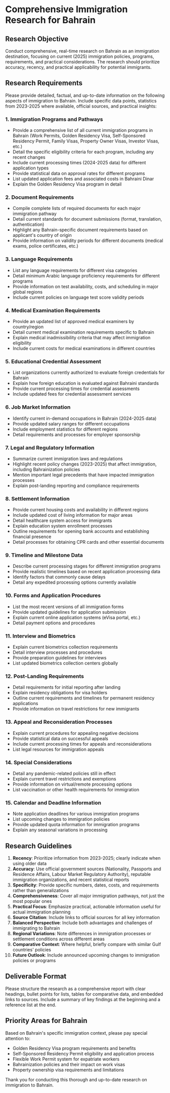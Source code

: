# Comprehensive Immigration Research for Bahrain

## Research Objective
Conduct comprehensive, real-time research on Bahrain as an immigration destination, focusing on current (2025) immigration policies, programs, requirements, and practical considerations. The research should prioritize accuracy, recency, and practical applicability for potential immigrants.

## Research Requirements
Please provide detailed, factual, and up-to-date information on the following aspects of immigration to Bahrain. Include specific data points, statistics from 2023-2025 where available, official sources, and practical insights:

### 1. Immigration Programs and Pathways
- Provide a comprehensive list of all current immigration programs in Bahrain (Work Permits, Golden Residency Visa, Self-Sponsored Residency Permit, Family Visas, Property Owner Visas, Investor Visas, etc.)
- Detail the specific eligibility criteria for each program, including any recent changes
- Include current processing times (2024-2025 data) for different application types
- Provide statistical data on approval rates for different programs
- List updated application fees and associated costs in Bahraini Dinar
- Explain the Golden Residency Visa program in detail

### 2. Document Requirements
- Compile complete lists of required documents for each major immigration pathway
- Detail current standards for document submissions (format, translation, authentication)
- Highlight any Bahrain-specific document requirements based on applicant's country of origin
- Provide information on validity periods for different documents (medical exams, police certificates, etc.)

### 3. Language Requirements
- List any language requirements for different visa categories
- Detail minimum Arabic language proficiency requirements for different programs
- Provide information on test availability, costs, and scheduling in major global regions
- Include current policies on language test score validity periods

### 4. Medical Examination Requirements
- Provide an updated list of approved medical examiners by country/region
- Detail current medical examination requirements specific to Bahrain
- Explain medical inadmissibility criteria that may affect immigration eligibility
- Include current costs for medical examinations in different countries

### 5. Educational Credential Assessment
- List organizations currently authorized to evaluate foreign credentials for Bahrain
- Explain how foreign education is evaluated against Bahraini standards
- Provide current processing times for credential assessments
- Include updated fees for credential assessment services

### 6. Job Market Information
- Identify current in-demand occupations in Bahrain (2024-2025 data)
- Provide updated salary ranges for different occupations
- Include employment statistics for different regions
- Detail requirements and processes for employer sponsorship

### 7. Legal and Regulatory Information
- Summarize current immigration laws and regulations
- Highlight recent policy changes (2023-2025) that affect immigration, including Bahrainization policies
- Mention important legal precedents that have impacted immigration processes
- Explain post-landing reporting and compliance requirements

### 8. Settlement Information
- Provide current housing costs and availability in different regions
- Include updated cost of living information for major areas
- Detail healthcare system access for immigrants
- Explain education system enrollment processes
- Outline requirements for opening bank accounts and establishing financial presence
- Detail processes for obtaining CPR cards and other essential documents

### 9. Timeline and Milestone Data
- Describe current processing stages for different immigration programs
- Provide realistic timelines based on recent application processing data
- Identify factors that commonly cause delays
- Detail any expedited processing options currently available

### 10. Forms and Application Procedures
- List the most recent versions of all immigration forms
- Provide updated guidelines for application submission
- Explain current online application systems (eVisa portal, etc.)
- Detail payment options and procedures

### 11. Interview and Biometrics
- Explain current biometrics collection requirements
- Detail interview processes and procedures
- Provide preparation guidelines for interviews
- List updated biometrics collection centers globally

### 12. Post-Landing Requirements
- Detail requirements for initial reporting after landing
- Explain residency obligations for visa holders
- Outline current requirements and timelines for permanent residency applications
- Provide information on travel restrictions for new immigrants

### 13. Appeal and Reconsideration Processes
- Explain current procedures for appealing negative decisions
- Provide statistical data on successful appeals
- Include current processing times for appeals and reconsiderations
- List legal resources for immigration appeals

### 14. Special Considerations
- Detail any pandemic-related policies still in effect
- Explain current travel restrictions and exemptions
- Provide information on virtual/remote processing options
- List vaccination or other health requirements for immigration

### 15. Calendar and Deadline Information
- Note application deadlines for various immigration programs
- List upcoming changes to immigration policies
- Provide updated quota information for immigration programs
- Explain any seasonal variations in processing

## Research Guidelines
1. **Recency**: Prioritize information from 2023-2025; clearly indicate when using older data
2. **Accuracy**: Use official government sources (Nationality, Passports and Residence Affairs, Labour Market Regulatory Authority), reputable immigration organizations, and recent statistical reports
3. **Specificity**: Provide specific numbers, dates, costs, and requirements rather than generalizations
4. **Comprehensiveness**: Cover all major immigration pathways, not just the most popular ones
5. **Practical Focus**: Emphasize practical, actionable information useful for actual immigration planning
6. **Source Citation**: Include links to official sources for all key information
7. **Balanced Perspective**: Include both advantages and challenges of immigrating to Bahrain
8. **Regional Variations**: Note differences in immigration processes or settlement conditions across different areas
9. **Comparative Context**: Where helpful, briefly compare with similar Gulf countries' policies
10. **Future Outlook**: Include announced upcoming changes to immigration policies or programs

## Deliverable Format
Please structure the research as a comprehensive report with clear headings, bullet points for lists, tables for comparative data, and embedded links to sources. Include a summary of key findings at the beginning and a reference list at the end.

## Priority Areas for Bahrain
Based on Bahrain's specific immigration context, please pay special attention to:
- Golden Residency Visa program requirements and benefits
- Self-Sponsored Residency Permit eligibility and application process
- Flexible Work Permit system for expatriate workers
- Bahrainization policies and their impact on work visas
- Property ownership visa requirements and limitations

Thank you for conducting this thorough and up-to-date research on immigration to Bahrain.
